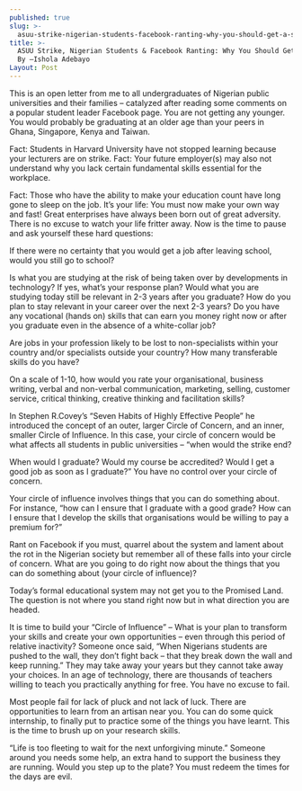 ```yaml
---
published: true
slug: >-
  asuu-strike-nigerian-students-facebook-ranting-why-you-should-get-a-skill-ishola-adebayo
title: >-
  ASUU Strike, Nigerian Students & Facebook Ranting: Why You Should Get A Skill.
  By –Ishola Adebayo
Layout: Post
---
```

This is an open letter from me to all undergraduates of Nigerian public universities and their families – catalyzed after reading some comments on a popular student leader Facebook page. You are not getting any younger. You would probably be graduating at an older age than your peers in Ghana, Singapore, Kenya and Taiwan.

Fact: Students in Harvard University have not stopped learning because your lecturers are on strike.
Fact: Your future employer(s) may also not understand why you lack certain fundamental skills essential for the workplace.

Fact: Those who have the ability to make your education count have long gone to sleep on the job. It’s your life: You must now make your own way and fast! Great enterprises have always been born out of great adversity. There is no excuse to watch your life fritter away. Now is the time to pause and ask yourself these hard questions:

If there were no certainty that you would get a job after leaving school, would you still go to school?

Is what you are studying at the risk of being taken over by developments in technology? If yes, what’s your response plan? Would what you are studying today still be relevant in 2-3 years after you graduate?
How do you plan to stay relevant in your career over the next 2-3 years? Do you have any vocational (hands on) skills that can earn you money right now or after you graduate even in the absence of a white-collar job?

Are jobs in your profession likely to be lost to non-specialists within your country and/or specialists outside your country? How many transferable skills do you have?

On a scale of 1-10, how would you rate your organisational, business writing, verbal and non-verbal communication, marketing, selling, customer service, critical thinking, creative thinking and facilitation skills?

In Stephen R.Covey’s “Seven Habits of Highly Effective People” he introduced the concept of an outer, larger Circle of Concern, and an inner, smaller Circle of Influence. In this case, your circle of concern would be what affects all students in public universities – “when would the strike end?

When would I graduate? Would my course be accredited? Would I get a good job as soon as I graduate?” You have no control over your circle of concern.

Your circle of influence involves things that you can do something about. For instance, “how can I ensure that I graduate with a good grade? How can I ensure that I develop the skills that organisations would be willing to pay a premium for?”

Rant on Facebook if you must, quarrel about the system and lament about the rot in the Nigerian society but remember all of these falls into your circle of concern. What are you going to do right now about the things that you can do something about (your circle of influence)?

Today’s formal educational system may not get you to the Promised Land. The question is not where you stand right now but in what direction you are headed.

It is time to build your “Circle of Influence” – What is your plan to transform your skills and create your own opportunities – even through this period of relative inactivity? Someone once said, “When Nigerians students are pushed to the wall, they don’t fight back – that they break down the wall and keep running.”
They may take away your years but they cannot take away your choices. In an age of technology, there are thousands of teachers willing to teach you practically anything for free. You have no excuse to fail.

Most people fail for lack of pluck and not lack of luck. There are opportunities to learn from an artisan near you. You can do some quick internship, to finally put to practice some of the things you have learnt. This is the time to brush up on your research skills.

“Life is too fleeting to wait for the next unforgiving minute.” Someone around you needs some help, an extra hand to support the business they are running. Would you step up to the plate? You must redeem the times for the days are evil.

